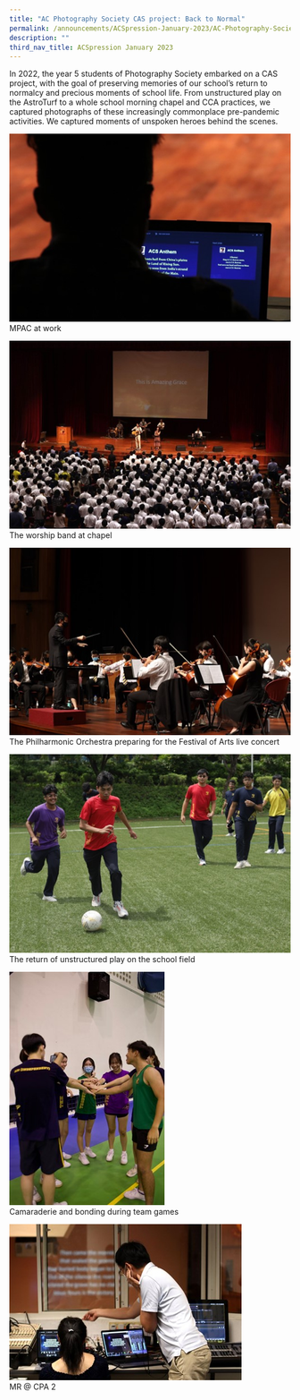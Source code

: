 ```yaml
---
title: "AC Photography Society CAS project: Back to Normal"
permalink: /announcements/ACSpression-January-2023/AC-Photography-Society-CAS-project-Back-to-Normal/
description: ""
third_nav_title: ACSpression January 2023
---
```


In 2022, the year 5 students of Photography Society embarked on a CAS project, with the goal of preserving memories of our school’s return to normalcy and precious moments of school life. From unstructured play on the AstroTurf to a whole school morning chapel and CCA practices, we captured photographs of these increasingly commonplace pre-pandemic activities. We captured moments of unspoken heroes behind the scenes.

![](/images/ACSpression/Picture5-1.jpg)  
MPAC at work

![](/images/ACSpression/Picture6-1.jpg)  
The worship band at chapel

![](/images/ACSpression/Picture7-1.jpg)  
The Philharmonic Orchestra preparing for the Festival of Arts live concert

![](/images/ACSpression/Picture8-1.jpg)  
The return of unstructured play on the school field

![](/images/ACSpression/Picture9-1.jpg)  
Camaraderie and bonding during team games

![](/images/ACSpression/Picture10-1.jpg)  
MR @ CPA 2